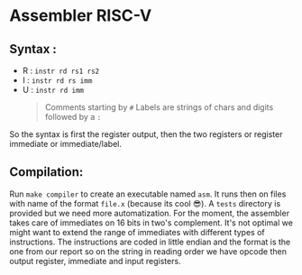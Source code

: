 # Assembler RISC-V 
## Syntax :
* R : `instr rd rs1 rs2`
* I : `instr rd rs imm`
* U : `instr rd imm`
    > Comments starting by `#`
    > Labels are strings of chars and digits followed by a `:`

So the syntax is first the register output, then the two registers or register immediate or immediate/label.

## Compilation: 
Run `make compiler` to create an executable named `asm`. It runs then on files with name of the format `file.x` (because its cool :sunglasses:).
A `tests` directory is provided but we need more automatization. For the moment, the assembler takes care of immediates on 16 bits in two's complement. It's not optimal we might want to extend the range of immediates with different types of instructions.
The instructions are coded in little endian and the format is the one from our report so on the string in reading order we have opcode then output register, immediate and input registers.
